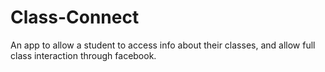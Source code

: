 # Class-Connect
An app to allow a student to access info about their classes, and allow full class interaction through facebook.
